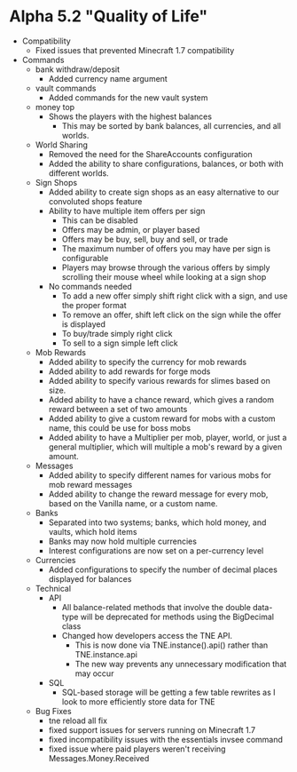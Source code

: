 Alpha 5.2 "Quality of Life"
=============================
- Compatibility
  - Fixed issues that prevented Minecraft 1.7 compatibility
- Commands
    - bank withdraw/deposit
      - Added currency name argument
    - vault commands
      - Added commands for the new vault system
    - money top
      - Shows the players with the highest balances
        - This may be sorted by bank balances, all currencies, and all worlds.
  - World Sharing
    - Removed the need for the ShareAccounts configuration
    - Added the ability to share configurations, balances, or both with different worlds.
  - Sign Shops
    - Added ability to create sign shops as an easy alternative to our convoluted shops feature
    - Ability to have multiple item offers per sign
      - This can be disabled
      - Offers may be admin, or player based
      - Offers may be buy, sell, buy and sell, or trade
      - The maximum number of offers you may have per sign is configurable
      - Players may browse through the various offers by simply scrolling their mouse wheel while looking at a sign shop
    - No commands needed
      - To add a new offer simply shift right click with a sign, and use the proper format
      - To remove an offer, shift left click on the sign while the offer is displayed
      - To buy/trade simply right click
      - To sell to a sign simple left click
  - Mob Rewards
    - Added ability to specify the currency for mob rewards
    - Added ability to add rewards for forge mods
    - Added ability to specify various rewards for slimes based on size.
    - Added ability to have a chance reward, which gives a random reward between a set of two amounts
    - Added ability to give a custom reward for mobs with a custom name, this could be use for boss mobs
    - Added ability to have a Multiplier per mob, player, world, or just a general multiplier, which will multiple a mob's reward by a given amount.
  - Messages
    - Added ability to specify different names for various mobs for mob reward messages
    - Added ability to change the reward message for every mob, based on the Vanilla name, or a custom name.
  - Banks
    - Separated into two systems; banks, which hold money, and vaults, which hold items
    - Banks may now hold multiple currencies
    - Interest configurations are now set on a per-currency level
  - Currencies
    - Added configurations to specify the number of decimal places displayed for balances 
  - Technical
    - API
      - All balance-related methods that involve the double data-type will be deprecated for methods using the BigDecimal class
      - Changed how developers access the TNE API.
        - This is now done via TNE.instance().api() rather than TNE.instance.api
        - The new way prevents any unnecessary modification that may occur
    - SQL
      - SQL-based storage will be getting a few table rewrites as I look to more efficiently store data for TNE
  - Bug Fixes
    - tne reload all fix
    - fixed support issues for servers running on Minecraft 1.7
    - fixed incompatibility issues with the essentials invsee command
    - fixed issue where paid players weren't receiving Messages.Money.Received